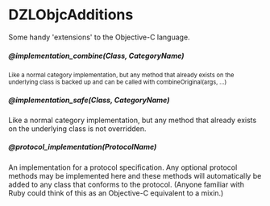DZLObjcAdditions
================

Some handy 'extensions' to the Objective-C language.

##### @implementation_combine(Class, CategoryName)

<sup>Like a normal category implementation, but any method that already exists on the underlying class is backed up and can be called with combineOriginal(args, ...)</sup>

##### @implementation_safe(Class, CategoryName)

Like a normal category implementation, but any method that already exists on the underlying class is not overridden.

##### @protocol_implementation(ProtocolName)

An implementation for a protocol specification. Any optional protocol methods may be implemented here and these methods will automatically be added to any class that conforms to the protocol. (Anyone familiar with Ruby could think of this as an Objective-C equivalent to a mixin.)

